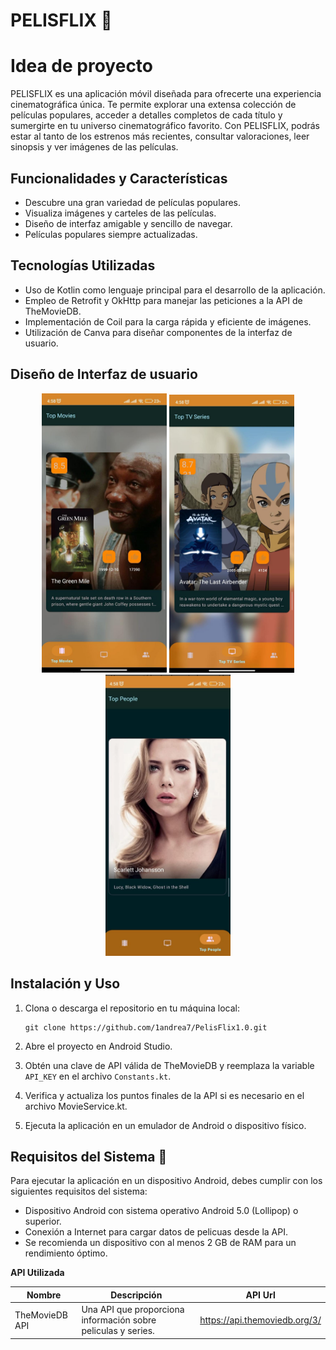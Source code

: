 
# PELISFLIX 🍿 

# Idea de proyecto
PELISFLIX es una aplicación móvil diseñada para ofrecerte una experiencia cinematográfica única. Te permite explorar una extensa colección de películas populares, acceder a detalles completos de cada título y sumergirte en tu universo cinematográfico favorito. Con PELISFLIX, podrás estar al tanto de los estrenos más recientes, consultar valoraciones, leer sinopsis y ver imágenes de las películas.


## Funcionalidades y Características 


- Descubre una gran variedad de películas populares.
- Visualiza imágenes y carteles de las películas.
- Diseño de interfaz amigable y sencillo de navegar.
- Películas populares siempre actualizadas.


## Tecnologías Utilizadas 


- Uso de Kotlin como lenguaje principal para el desarrollo de la aplicación.
- Empleo de Retrofit y OkHttp para manejar las peticiones a la API de TheMovieDB.
- Implementación de Coil para la carga rápida y eficiente de imágenes.
- Utilización de Canva para diseñar componentes de la interfaz de usuario.


## Diseño de Interfaz de usuario 

<div align="center">
	<img src="assets/pantallazo_movies.jpg" alt="movies" width="200"> <img src="assets/pantallazo_series.jpg" alt="series" width="200"> <img src="assets/pantallazo_actores.jpg" alt="actor" width="200"> 
</div>



## Instalación y Uso 

1. Clona o descarga el repositorio en tu máquina local:

   ```shell
   git clone https://github.com/1andrea7/PelisFlix1.0.git
   ``` 

2.  Abre el proyecto en Android Studio.

3. Obtén una clave de API válida de TheMovieDB y reemplaza la variable `API_KEY` en el archivo `Constants.kt`.

4. Verifica y actualiza los puntos finales de la API si es necesario en el archivo MovieService.kt. 
    
5.  Ejecuta la aplicación en un emulador de Android o dispositivo físico.


## Requisitos del Sistema 📔

Para ejecutar la aplicación en un dispositivo Android, debes cumplir con los siguientes requisitos del sistema:

-   Dispositivo Android con sistema operativo Android 5.0 (Lollipop) o superior.
-   Conexión a Internet para cargar datos de pelicuas desde la API.
-   Se recomienda un dispositivo con al menos 2 GB de RAM para un rendimiento óptimo.


  **API Utilizada**

| Nombre         | Descripción                                                   | API Url                       |
|----------------|---------------------------------------------------------------|-------------------------------|
| TheMovieDB API | Una API que proporciona información sobre peliculas y series. | https://api.themoviedb.org/3/ |


